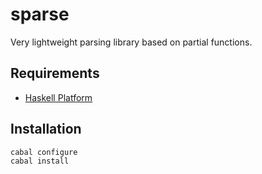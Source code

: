 
# sparse

Very lightweight parsing library based on partial functions.

## Requirements

* [Haskell Platform](http://www.haskell.org/platform)

## Installation

    cabal configure
    cabal install
